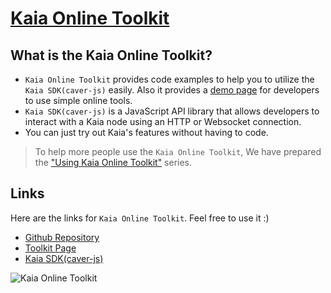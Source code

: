 # [Kaia Online Toolkit](https://docs.kaia.io/build/tools/kaia-online-toolkit)

## What is the Kaia Online Toolkit? <a id="what-is-the-kaia-online-toolkit"></a>

* `Kaia Online Toolkit` provides code examples to help you to utilize the `Kaia SDK(caver-js)` easily. Also it provides a [demo page](https://toolkit.klaytn.foundation) for developers to use simple online tools.
* `Kaia SDK(caver-js)` is a JavaScript API library that allows developers to interact with a Kaia node using an HTTP or Websocket connection.
* You can just try out Kaia's features without having to code.

> To help more people use the `Kaia Online Toolkit`, We have prepared the ["Using Kaia Online Toolkit"](https://medium.com/klaytn/using-klaytn-online-toolkit-1-multisig-60399a0b0278) series.

## Links <a id="links"></a>
Here are the links for `Kaia Online Toolkit`. Feel free to use it :)
* [Github Repository](https://github.com/kaiachain/kaia-online-toolkit)
* [Toolkit Page](https://toolkit.kaia.io)
* [Kaia SDK(caver-js)](../../references/sdk/caver-js/caver-js.md)

![Kaia Online Toolkit](/img/build/tools/klaytn-online-toolkit.png)
